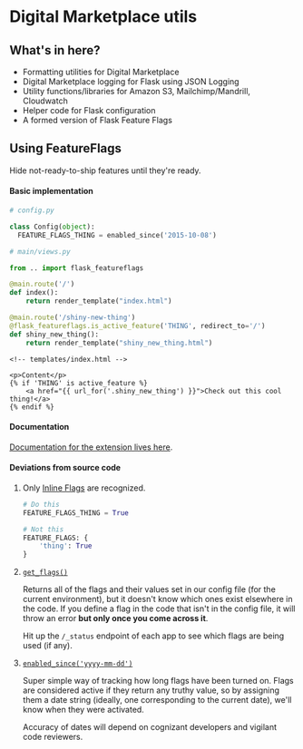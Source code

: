 Digital Marketplace utils
=========================

## What's in here?

* Formatting utilities for Digital Marketplace
* Digital Marketplace logging for Flask using JSON Logging
* Utility functions/libraries for Amazon S3, Mailchimp/Mandrill, Cloudwatch
* Helper code for Flask configuration
* A formed version of Flask Feature Flags

## Using FeatureFlags

Hide not-ready-to-ship features until they're ready.

#### Basic implementation

```python
# config.py

class Config(object):
  FEATURE_FLAGS_THING = enabled_since('2015-10-08')
```
```python
# main/views.py

from .. import flask_featureflags

@main.route('/')
def index():
	return render_template("index.html")

@main.route('/shiny-new-thing')
@flask_featureflags.is_active_feature('THING', redirect_to='/')
def shiny_new_thing():
	return render_template("shiny_new_thing.html")
```
```htmldjango
<!-- templates/index.html -->

<p>Content</p>
{% if 'THING' is active_feature %}
	<a href="{{ url_for('.shiny_new_thing') }}">Check out this cool thing!</a>
{% endif %}

```

#### Documentation

[Documentation for the extension lives here](https://flask-featureflags.readthedocs.org/en/latest/).

#### Deviations from source code

1. Only [Inline Flags](https://flask-featureflags.readthedocs.org/en/latest/) are recognized.
	```python
    # Do this
    FEATURE_FLAGS_THING = True

    # Not this
    FEATURE_FLAGS: {
    	'thing': True
    }
    ```

2. [`get_flags()`](https://github.com/alphagov/digitalmarketplace-utils/blob/master/dmutils/status.py#L15   )

	Returns all of the flags and their values set in our config file (for the current environment), but it doesn't know which ones exist elsewhere in the code.
	If you define a flag in the code that isn't in the config file, it will throw an error **but only once you come across it**.

    Hit up the `/_status` endpoint of each app to see which flags are being used (if any).

3. [`enabled_since('yyyy-mm-dd')`](https://github.com/alphagov/digitalmarketplace-utils/blob/master/dmutils/status.py#L28)

	Super simple way of tracking how long flags have been turned on.
	Flags are considered active if they return any truthy value, so by assigning them a date string (ideally, one corresponding to the current date), we'll know when they were activated.

    Accuracy of dates will depend on cognizant developers and vigilant code reviewers.
